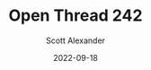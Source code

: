 ---
layout: podcast
title: "Open Thread 242"
author: Scott Alexander
description: https://astralcodexten.substack.com/p/open-thread-242
date: 2022-09-18
length: 1015971
duration: 254
guid: open-thread-242
---